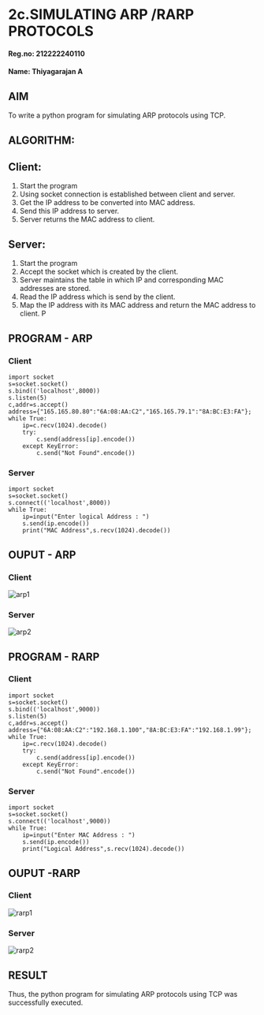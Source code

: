 # 2c.SIMULATING ARP /RARP PROTOCOLS
#### Reg.no: 212222240110
#### Name: Thiyagarajan A
## AIM
To write a python program for simulating ARP protocols using TCP.
## ALGORITHM:
## Client:
1. Start the program
2. Using socket connection is established between client and server.
3. Get the IP address to be converted into MAC address.
4. Send this IP address to server.
5. Server returns the MAC address to client.
## Server:
1. Start the program
2. Accept the socket which is created by the client.
3. Server maintains the table in which IP and corresponding MAC addresses are
stored.
4. Read the IP address which is send by the client.
5. Map the IP address with its MAC address and return the MAC address to client.
P
## PROGRAM - ARP
### Client
```
import socket
s=socket.socket()
s.bind(('localhost',8000))
s.listen(5)
c,addr=s.accept()
address={"165.165.80.80":"6A:08:AA:C2","165.165.79.1":"8A:BC:E3:FA"};
while True:
    ip=c.recv(1024).decode()
    try:
        c.send(address[ip].encode())
    except KeyError:
        c.send("Not Found".encode())
```

### Server
```
import socket
s=socket.socket()
s.connect(('localhost',8000))
while True:
    ip=input("Enter logical Address : ")
    s.send(ip.encode())
    print("MAC Address",s.recv(1024).decode())
```


## OUPUT - ARP
### Client
![arp1](https://github.com/A-Thiyagarajan/2c.ARP_RARP_PROTOCOLS/assets/118707693/e9bf8a9b-cf18-42e2-8e3c-3aa67cad236f)



### Server
![arp2](https://github.com/A-Thiyagarajan/2c.ARP_RARP_PROTOCOLS/assets/118707693/5fb6c7c9-96ab-449d-abf7-63ec3f86bb18)



## PROGRAM - RARP
### Client
```
import socket
s=socket.socket()
s.bind(('localhost',9000))
s.listen(5)
c,addr=s.accept()
address={"6A:08:AA:C2":"192.168.1.100","8A:BC:E3:FA":"192.168.1.99"};
while True:
    ip=c.recv(1024).decode()
    try:
        c.send(address[ip].encode())
    except KeyError:
        c.send("Not Found".encode())
```

### Server
```
import socket
s=socket.socket()
s.connect(('localhost',9000))
while True:
    ip=input("Enter MAC Address : ")
    s.send(ip.encode())
    print("Logical Address",s.recv(1024).decode())
```



## OUPUT -RARP
### Client

![rarp1](https://github.com/A-Thiyagarajan/2c.ARP_RARP_PROTOCOLS/assets/118707693/d4db0f9d-1d91-474d-8afd-47fe47453ea6)

### Server

![rarp2](https://github.com/A-Thiyagarajan/2c.ARP_RARP_PROTOCOLS/assets/118707693/0b8f12ae-b52b-43f8-8a6a-c83185d84a0e)


## RESULT
Thus, the python program for simulating ARP protocols using TCP was successfully 
executed.
